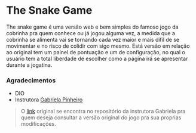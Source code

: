 # The Snake Game

The snake game é uma versão web e bem simples do famoso jogo da cobrinha pra quem conhece ou já jogou alguma vez, a medida
que a cobrinha se alimenta vai se tornando cada vez maior e mais difíl de se movimentar e no risco de colidir com sigo mesmo. 
Está versão em relação ao original tem um painel de pontuação e um de configuração, no qual o usuário tem a total liberdade
de escolher como a página irá se apresentar durante a jogatina.

### Agradecimentos

- DIO
- Instrutora [Gabriela Pinheiro](https://github.com/SpruceGabriela/)

> O [link](https://github.com/SpruceGabriela/snake-the-game) original se encontra no repositório da instrutora Gabriela pra quem deseja consultar a versão original do jogo pra sua proprias modificações.
